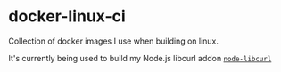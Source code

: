 # docker-linux-ci

Collection of docker images I use when building on linux.
 
It's currently being used to build my Node.js libcurl addon [`node-libcurl`](https://github.com/JCMais/node-libcurl)
